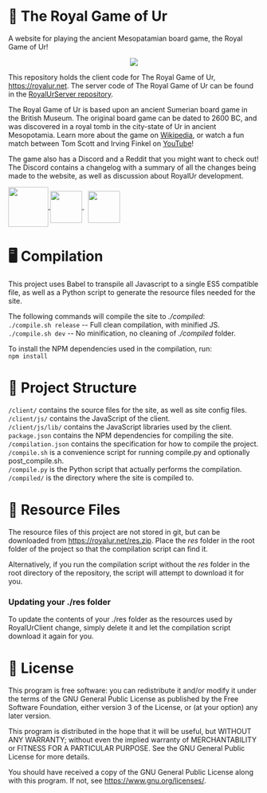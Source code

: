 # 🎲 The Royal Game of Ur
A website for playing the ancient Mesopatamian board game, the Royal Game of Ur! 

<p align="center"><a href="https://royalur.net">
  <img src="https://github.com/Sothatsit/RoyalUrClient/blob/master/banner.jpg?raw=true" />
</a></p>

This repository holds the client code for The Royal Game of Ur, https://royalur.net.
The server code of The Royal Game of Ur can be found in the
[RoyalUrServer repository](https://github.com/Sothatsit/RoyalUrServer).

The Royal Game of Ur is based upon an ancient Sumerian board game in the British Museum.
The original board game can be dated to 2600 BC, and was discovered in a royal tomb in
the city-state of Ur in ancient Mesopotamia.  Learn more about the game on
[Wikipedia](https://en.wikipedia.org/wiki/Royal_Game_of_Ur), or watch a fun match
between Tom Scott and Irving Finkel on [YouTube](https://youtu.be/WZskjLq040I)!

The game also has a Discord and a Reddit that you might want to check out! The Discord
contains a changelog with a summary of all the changes being made to the website, as
well as discussion about RoyalUr development.

<p float="left">
  <a href="https://discord.gg/saWJGZcy3V">
    <img src="https://discord.com/assets/f8389ca1a741a115313bede9ac02e2c0.svg" height="80" valign="middle" />
  </a>
  <a href="https://www.reddit.com/r/GameofUr/">
    <img src="https://www.redditinc.com/assets/images/site/reddit-logo.png" height="64" valign="middle" />
  </a>&nbsp;
  <a href="https://royalur.net">
    <img src="https://royalur.net/favicon.ico" height="64" valign="middle" />
  </a>
</p>

# 🖥️ Compilation
This project uses Babel to transpile all Javascript to a single ES5 compatible file,
as well as a Python script to generate the resource files needed for the site.

The following commands will compile the site to _./compiled_: \
`./compile.sh release` -- Full clean compilation, with minified JS. \
`./compile.sh dev` -- No minification, no cleaning of _./compiled_ folder.

To install the NPM dependencies used in the compilation, run: \
`npm install`


# 📂 Project Structure
`/client/` contains the source files for the site, as well as site config files. \
`/client/js/` contains the JavaScript of the client. \
`/client/js/lib/` contains the JavaScript libraries used by the client. \
`package.json` contains the NPM dependencies for compiling the site. \
`/compilation.json` contains the specification for how to compile the project. \
`/compile.sh` is a convenience script for running compile.py and optionally post_compile.sh. \
`/compile.py` is the Python script that actually performs the compilation. \
`/compiled/` is the directory where the site is compiled to.


# 💾 Resource Files
The resource files of this project are not stored in git, but can be downloaded
from https://royalur.net/res.zip. Place the _res_ folder in the root folder of the
project so that the compilation script can find it.

Alternatively, if you run the compilation script without the _res_ folder in the root
directory of the repository, the script will attempt to download it for you.

### Updating your ./res folder
To update the contents of your ./res folder as the resources used by RoyalUrClient
change, simply delete it and let the compilation script download it again for you.

# 📝 License
This program is free software: you can redistribute it and/or modify
it under the terms of the GNU General Public License as published by
the Free Software Foundation, either version 3 of the License, or
(at your option) any later version.

This program is distributed in the hope that it will be useful,
but WITHOUT ANY WARRANTY; without even the implied warranty of
MERCHANTABILITY or FITNESS FOR A PARTICULAR PURPOSE.  See the
GNU General Public License for more details.

You should have received a copy of the GNU General Public License
along with this program.  If not, see <https://www.gnu.org/licenses/>.
